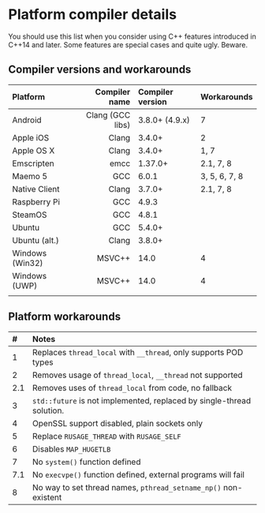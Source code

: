 # Platform compiler details

You should use this list when you consider using C++ features introduced
in C++14 and later.
Some features are special cases and quite ugly. Beware.

## Compiler versions and workarounds

| Platform         | Compiler name       | Compiler version |Workarounds       |
|:-----------------|--------------------:|:-----------------|:-----------------|
|Android           | Clang (GCC libs)    | 3.8.0+ (4.9.x)   |7                 |
|Apple iOS         | Clang               | 3.4.0+           |2                 |
|Apple OS X        | Clang               | 3.4.0+           |1, 7              |
|Emscripten        | emcc                | 1.37.0+          |2.1, 7, 8         |
|Maemo 5           | GCC                 | 6.0.1            |3, 5, 6, 7, 8     |
|Native Client     | Clang               | 3.7.0+           |2.1, 7, 8         |
|Raspberry Pi      | GCC                 | 4.9.3            |                  |
|SteamOS           | GCC                 | 4.8.1            |                  |
|Ubuntu            | GCC                 | 5.4.0+           |                  |
|Ubuntu (alt.)     | Clang               | 3.8.0+           |                  |
|Windows (Win32)   | MSVC++              | 14.0             |4                 |
|Windows (UWP)     | MSVC++              | 14.0             |4                 |
|                  |                     |                  |                  |

## Platform workarounds

| #    | Notes                                                                 |
|:-----|:----------------------------------------------------------------------|
| 1    | Replaces `thread_local` with `__thread`, only supports POD types      |
| 2    | Removes usage of `thread_local`, `__thread` not supported             |
| 2.1  | Removes uses of `thread_local` from code, no fallback                 |
| 3    | `std::future` is not implemented, replaced by single-thread solution. |
| 4    | OpenSSL support disabled, plain sockets only                          |
| 5    | Replace `RUSAGE_THREAD` with `RUSAGE_SELF`                            |
| 6    | Disables `MAP_HUGETLB`                                                |
| 7    | No `system()` function defined                                        |
| 7.1  | No `execvpe()` function defined, external programs will fail          |
| 8    | No way to set thread names, `pthread_setname_np()` non-existent       |
